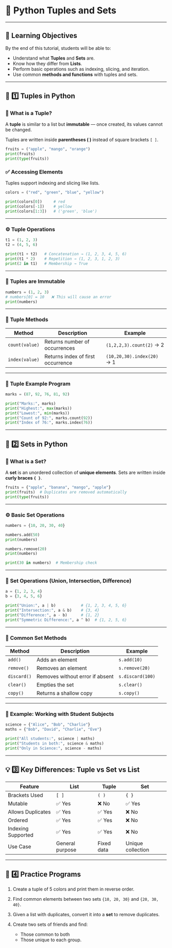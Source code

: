 # 🧠 **Python Tuples and Sets**

---

## 🎯 **Learning Objectives**

By the end of this tutorial, students will be able to:

* Understand what **Tuples** and **Sets** are.
* Know how they differ from **Lists**.
* Perform basic operations such as indexing, slicing, and iteration.
* Use common **methods and functions** with tuples and sets.

---

## 🧩 **1️⃣ Tuples in Python**

### 📘 What is a Tuple?

A **tuple** is similar to a list but **immutable** — once created, its values cannot be changed.

Tuples are written inside **parentheses ( )** instead of square brackets `[ ]`.

```python
fruits = ("apple", "mango", "orange")
print(fruits)
print(type(fruits))
```

### ✅ **Accessing Elements**

Tuples support indexing and slicing like lists.

```python
colors = ("red", "green", "blue", "yellow")

print(colors[0])     # red
print(colors[-1])    # yellow
print(colors[1:3])   # ('green', 'blue')
```

---

### ⚙️ **Tuple Operations**

```python
t1 = (1, 2, 3)
t2 = (4, 5, 6)

print(t1 + t2)   # Concatenation → (1, 2, 3, 4, 5, 6)
print(t1 * 2)    # Repetition → (1, 2, 3, 1, 2, 3)
print(2 in t1)   # Membership → True
```

---

### 🚫 **Tuples are Immutable**

```python
numbers = (1, 2, 3)
# numbers[0] = 10   ❌ This will cause an error
print(numbers)
```

---

### 🧰 **Tuple Methods**

| Method         | Description                       | Example                    |
| -------------- | --------------------------------- | -------------------------- |
| `count(value)` | Returns number of occurrences     | `(1,2,2,3).count(2)` → 2   |
| `index(value)` | Returns index of first occurrence | `(10,20,30).index(20)` → 1 |

---

### 🧮 **Tuple Example Program**

```python
marks = (87, 92, 76, 81, 92)

print("Marks:", marks)
print("Highest:", max(marks))
print("Lowest:", min(marks))
print("Count of 92:", marks.count(92))
print("Index of 76:", marks.index(76))
```

---

## 🔹 **2️⃣ Sets in Python**

### 📘 What is a Set?

A **set** is an unordered collection of **unique elements**.
Sets are written inside **curly braces `{ }`**.

```python
fruits = {"apple", "banana", "mango", "apple"}
print(fruits)  # Duplicates are removed automatically
print(type(fruits))
```

---

### ⚙️ **Basic Set Operations**

```python
numbers = {10, 20, 30, 40}

numbers.add(50)
print(numbers)

numbers.remove(20)
print(numbers)

print(30 in numbers)  # Membership check
```

---

### 🧮 **Set Operations (Union, Intersection, Difference)**

```python
a = {1, 2, 3, 4}
b = {3, 4, 5, 6}

print("Union:", a | b)           # {1, 2, 3, 4, 5, 6}
print("Intersection:", a & b)    # {3, 4}
print("Difference:", a - b)      # {1, 2}
print("Symmetric Difference:", a ^ b)  # {1, 2, 5, 6}
```

---

### 🧰 **Common Set Methods**

| Method      | Description                     | Example          |
| ----------- | ------------------------------- | ---------------- |
| `add()`     | Adds an element                 | `s.add(10)`      |
| `remove()`  | Removes an element              | `s.remove(20)`   |
| `discard()` | Removes without error if absent | `s.discard(100)` |
| `clear()`   | Empties the set                 | `s.clear()`      |
| `copy()`    | Returns a shallow copy          | `s.copy()`       |

---

### 🧠 **Example: Working with Student Subjects**

```python
science = {"Alice", "Bob", "Charlie"}
maths = {"Bob", "David", "Charlie", "Eve"}

print("All students:", science | maths)
print("Students in both:", science & maths)
print("Only in Science:", science - maths)
```

---

## 💡 **3️⃣ Key Differences: Tuple vs Set vs List**

| Feature            | List            | Tuple      | Set               |
| ------------------ | --------------- | ---------- | ----------------- |
| Brackets Used      | `[ ]`           | `( )`      | `{ }`             |
| Mutable            | ✅ Yes           | ❌ No       | ✅ Yes             |
| Allows Duplicates  | ✅ Yes           | ✅ Yes      | ❌ No              |
| Ordered            | ✅ Yes           | ✅ Yes      | ❌ No              |
| Indexing Supported | ✅ Yes           | ✅ Yes      | ❌ No              |
| Use Case           | General purpose | Fixed data | Unique collection |

---

## 🧮 **4️⃣ Practice Programs**

1. Create a tuple of 5 colors and print them in reverse order.
2. Find common elements between two sets `{10, 20, 30}` and `{20, 30, 40}`.
3. Given a list with duplicates, convert it into a **set** to remove duplicates.
4. Create two sets of friends and find:

   * Those common to both
   * Those unique to each group.
